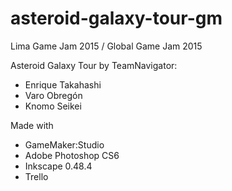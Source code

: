 # asteroid-galaxy-tour-gm
Lima Game Jam 2015 / Global Game Jam 2015

Asteroid Galaxy Tour by TeamNavigator:
- Enrique Takahashi
- Varo Obregón
- Knomo Seikei

Made with
- GameMaker:Studio
- Adobe Photoshop CS6
- Inkscape 0.48.4
- Trello
